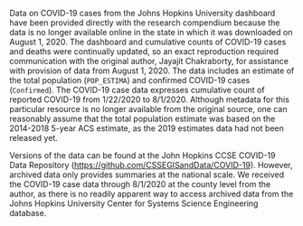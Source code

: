 Data on COVID-19 cases from the Johns Hopkins University dashboard have been provided directly with the research compendium because the data is no longer available online in the state in which it was downloaded on August 1, 2020.
The dashboard and cumulative counts of COVID-19 cases and deaths were continually updated, so an exact reproduction required communication with the original author, Jayajit Chakraborty, for assistance with provision of data from August 1, 2020.
The data includes an estimate of the total population (`POP_ESTIMA`) and confirmed COVID-19 cases (`Confirmed`).
The COVID-19 case data expresses cumulative count of reported COVID-19 from 1/22/2020 to 8/1/2020.
Although metadata for this particular resource is no longer available from the original source, one can reasonably assume that the total population estimate was based on the 2014-2018 5-year ACS estimate, as the 2019 estimates data had not been released yet.

Versions of the data can be found at the John Hopkins CCSE COVID-19 Data Repository (<https://github.com/CSSEGISandData/COVID-19>).
However, archived data only provides summaries at the national scale.
We received the COVID-19 case data through 8/1/2020 at the county level from the author, as there is no readily apparent way to access archived data from the Johns Hopkins University Center for Systems Science Engineering database.